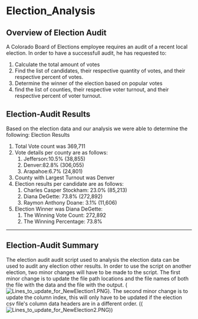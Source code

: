 # Election_Analysis
## Overview of Election Audit
A Colorado Board of Elections employee requires an audit of a recent local election.  In order to have a successfull audit, he has requested to:
1. Calculate the total amount of votes
2. Find the list of candidates, their respective quantity of votes, and their respective percent of votes.
3. Determine the winner of the election based on popular votes
4. find the list of counties, their respective voter turnout, and their respective percent of voter turnout.
## Election-Audit Results
Based on the election data and our analysis we were able to determine the following: 
Election Results
1. Total Vote count was 369,711
2. Vote details per county are as follows:
    1. Jefferson:10.5% (38,855)
    2. Denver:82.8% (306,055)
    3. Arapahoe:6.7% (24,801)
3. County with Largest Turnout was Denver
4. Election results per candidate are as follows: 
    1. Charles Casper Stockham: 23.0% (85,213)
    2. Diana DeGette: 73.8% (272,892)
    3. Raymon Anthony Doane: 3.1% (11,606)
5.  Election Winner was Diana DeGette:
    1. The Winning Vote Count: 272,892
    2. The Winning Percentage: 73.8%
-------------------------
## Election-Audit Summary
The election audit audit script used to analysis the election data can be used to audit any election other results.  In order to use the script on another election, two minor changes will have to be made to the script. 
The first minor change is to update the file path locations and the file names of both the file with the data and the file with the output. (![Lines_to_update_for_NewElection1.PNG](C:\Users\rdsm1\Documents\GitHub\Election_Analysis\Resources\Lines_to_update_for_NewElection1.PNG)). 
The second minor change is to update the column index, this will only have to be updated if the election csv file's column data headers are in a different order.  ((![Lines_to_update_for_NewElection2.PNG](C:\Users\rdsm1\Documents\GitHub\Election_Analysis\Resources\Lines_to_update_for_NewElection2.PNG)))
